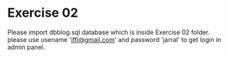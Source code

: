 # Exercise 02

Please import dbblog.sql database which is inside Exercise 02 folder.
please use usename 'iffi@gmail.com' and password 'jarral' to get login in admin panel.

